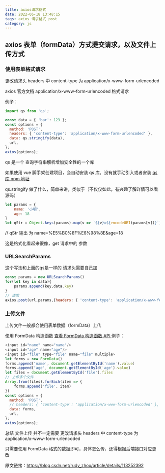 ```yaml
---
title: axios请求格式
date: 2022-06-18 13:48:15
tags: axios 请求格式 post
category: js
---
```

## axios 表单（formData）方式提交请求，以及文件上传方式
 ### 使用表单格式请求

更改请求头 headers 中 content-type 为 application/x-www-form-urlencoded

axios 官方文档 application/x-www-form-urlencoded 格式请求

例子：
```js
import qs from 'qs';

const data = { 'bar': 123 };
const options = {
  method: 'POST',
  headers: { 'content-type': 'application/x-www-form-urlencoded' },
  data: qs.stringify(data),
  url,
};
axios(options);
```
qs 是一个 查询字符串解析增加安全性的一个库

如果使用 vue 脚手架创建项目，会自动安装 qs 库，没有就手动引入或者安装
<a href="https://www.npmjs.com/package/qs">qs 库 npm 地址</a>

qs.stringify 做了什么，简单来讲，类似于（不仅仅如此，有兴趣了解详情可以看源码）

```js
let params = {
	name: '小明',
	age: 18
}
let qStr = Object.keys(params).map(v => `${v}=${encodeURI(params[v])}`).join('&')
```

// qStr 输出 为 name=%E5%B0%8F%E6%98%8E&age=18

这是格式化看起来很像，get 请求中的 参数
### URLSearchParams
这个写法和上面的qs是一样的 请求头需要自己加
```js
const params = new URLSearchParams()
for(let key in data){
    params.append(key,data.key)
}
// 请求
axios.post(url,params,{headers: { 'content-type': 'application/x-www-form-urlencoded' }});
```

### 上传文件
上传文件一般都会使用表单数据（formData）上传

使用 FormData 构造函数
<a href="https://developer.mozilla.org/zh-CN/docs/Web/API/FormData">
查看 FormData 构造函数 API
</a>
例子：
```js
<input id="name" name="name"/>
<input id="age" name="age"/>
<input id="file" type="file" name="file" multiple>
let forms = new FormData()
forms.append('name', document.getElementById('name').value)
forms.append('age', document.getElementById('age').value)
let files = document.getElementById('file').files
// 上传多个文件
Array.from(files).forEach(item => {
	forms.append('file', item)
})
const options = {
  method: 'POST',
  // headers: { 'content-type': 'application/x-www-form-urlencoded' },
  data: forms,
  url,
};
axios(options);
```

总结
文件上传 并不一定需要 更改请求头 headers 中 content-type 为 application/x-www-form-urlencoded

只需要使用 FormData 格式的数据即可，具体怎么传，还得根据后端接口对应更改


原文链接：https://blog.csdn.net/rudy_zhou/article/details/113252392